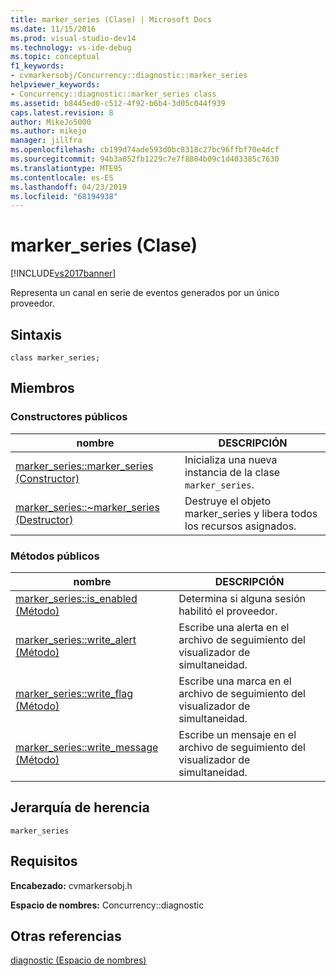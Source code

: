 ```yaml
---
title: marker_series (Clase) | Microsoft Docs
ms.date: 11/15/2016
ms.prod: visual-studio-dev14
ms.technology: vs-ide-debug
ms.topic: conceptual
f1_keywords:
- cvmarkersobj/Concurrency::diagnostic::marker_series
helpviewer_keywords:
- Concurrency::diagnostic::marker_series class
ms.assetid: b8445ed0-c512-4f92-b6b4-3d05c044f939
caps.latest.revision: 8
author: MikeJo5000
ms.author: mikejo
manager: jillfra
ms.openlocfilehash: cb199d74ade593d0bc8318c27bc96ffbf70e4dcf
ms.sourcegitcommit: 94b3a052fb1229c7e7f8804b09c1d403385c7630
ms.translationtype: MTE95
ms.contentlocale: es-ES
ms.lasthandoff: 04/23/2019
ms.locfileid: "68194938"
---
```

# <a name="markerseries-class"></a>marker_series (Clase)
[!INCLUDE[vs2017banner](../includes/vs2017banner.md)]

Representa un canal en serie de eventos generados por un único proveedor.  
  
## <a name="syntax"></a>Sintaxis  
  
```  
class marker_series;  
```  
  
## <a name="members"></a>Miembros  
  
### <a name="public-constructors"></a>Constructores públicos  
  
|nombre|DESCRIPCIÓN|  
|----------|-----------------|  
|[marker_series::marker_series (Constructor)](../profiling/marker-series-marker-series-constructor.md)|Inicializa una nueva instancia de la clase `marker_series`.|  
|[marker_series::~marker_series (Destructor)](../profiling/marker-series-tilde-marker-series-destructor.md)|Destruye el objeto marker_series y libera todos los recursos asignados.|  
  
### <a name="public-methods"></a>Métodos públicos  
  
|nombre|DESCRIPCIÓN|  
|----------|-----------------|  
|[marker_series::is_enabled (Método)](../profiling/marker-series-is-enabled-method.md)|Determina si alguna sesión habilitó el proveedor.|  
|[marker_series::write_alert (Método)](../profiling/marker-series-write-alert-method.md)|Escribe una alerta en el archivo de seguimiento del visualizador de simultaneidad.|  
|[marker_series::write_flag (Método)](../profiling/marker-series-write-flag-method.md)|Escribe una marca en el archivo de seguimiento del visualizador de simultaneidad.|  
|[marker_series::write_message (Método)](../profiling/marker-series-write-message-method.md)|Escribe un mensaje en el archivo de seguimiento del visualizador de simultaneidad.|  
  
## <a name="inheritance-hierarchy"></a>Jerarquía de herencia  
 `marker_series`  
  
## <a name="requirements"></a>Requisitos  
 **Encabezado:** cvmarkersobj.h  
  
 **Espacio de nombres:** Concurrency::diagnostic  
  
## <a name="see-also"></a>Otras referencias  
 [diagnostic (Espacio de nombres)](../profiling/diagnostic-namespace.md)
